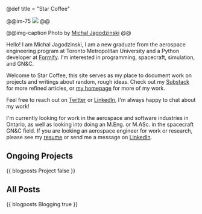 @def title = "Star Coffee"

@@im-75
![](https://source.unsplash.com/75uTgTrJRsM)
@@

@@img-caption
Photo by [Michal Jagodzinski](https://unsplash.com/photos/75uTgTrJRsM)
@@

Hello! I am Michal Jagodzinski, I am a new graduate from the aerospace engineering program at Toronto Metropolitan University and a Python developer at [Formify](https://www.formify.ca/). I'm interested in programming, spacecraft, simulation, and GN&C.

Welcome to Star Coffee, this site serves as my place to document work on projects and writings about random, rough ideas. Check out my [Substack](https://michaszj.substack.com/) for more refined articles, or [my homepage](https://michaszj.github.io/) for more of my work.

Feel free to reach out on [Twitter](https://twitter.com/astra_kawa) or [LinkedIn](https://www.linkedin.com/in/michal-jagodzinski-6860201aa/), I'm always happy to chat about my work!

I'm currently looking for work in the aerospace and software industries in Ontario, as well as looking into doing an M.Eng. or M.ASc. in the spacecraft GN&C field. If you are looking an aerospace engineer for work or research, please see my [resume](https://michaszj.github.io/documents/web-resume.html) or send me a message on [LinkedIn](https://www.linkedin.com/in/michal-jagodzinski-6860201aa/).

## Ongoing Projects

{{ blogposts Project false }}

## All Posts

{{ blogposts Blogging true }}
